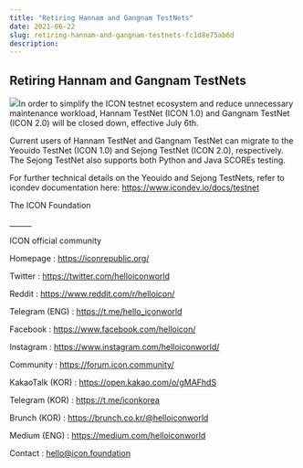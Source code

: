 ```yaml
---
title: "Retiring Hannam and Gangnam TestNets"
date: 2021-06-22
slug: retiring-hannam-and-gangnam-testnets-fc1d8e75ab6d
description:
---
```


## Retiring Hannam and Gangnam TestNets

![](https://cdn-images-1.medium.com/max/800/1*TSJlVu4AKnHAnaA3fSQGXg.jpeg)In order to simplify the ICON testnet ecosystem and reduce unnecessary maintenance workload, Hannam TestNet (ICON 1.0) and Gangnam TestNet (ICON 2.0) will be closed down, effective July 6th.

Current users of Hannam TestNet and Gangnam TestNet can migrate to the Yeouido TestNet (ICON 1.0) and Sejong TestNet (ICON 2.0), respectively. The Sejong TestNet also supports both Python and Java SCOREs testing.

For further technical details on the Yeouido and Sejong TestNets, refer to icondev documentation here: <https://www.icondev.io/docs/testnet>

The ICON Foundation

\_\_\_\_\_\_

ICON official community

Homepage : <https://iconrepublic.org/>

Twitter : <https://twitter.com/helloiconworld>

Reddit : <https://www.reddit.com/r/helloicon/>

Telegram (ENG) : <https://t.me/hello_iconworld>

Facebook : <https://www.facebook.com/helloicon/>

Instagram : <https://www.instagram.com/helloiconworld/>

Community : <https://forum.icon.community/>

KakaoTalk (KOR) : <https://open.kakao.com/o/gMAFhdS>

Telegram (KOR) : <https://t.me/iconkorea>

Brunch (KOR) : <https://brunch.co.kr/@helloiconworld>

Medium (ENG) : <https://medium.com/helloiconworld>

Contact : hello@icon.foundation

